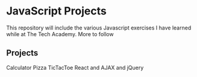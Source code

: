 # JavaScript Projects
 
This repository will include the various Javascript exercises I have learned while at The Tech Academy. More to follow

## Projects

Calculator
Pizza
TicTacToe
React and AJAX and jQuery
